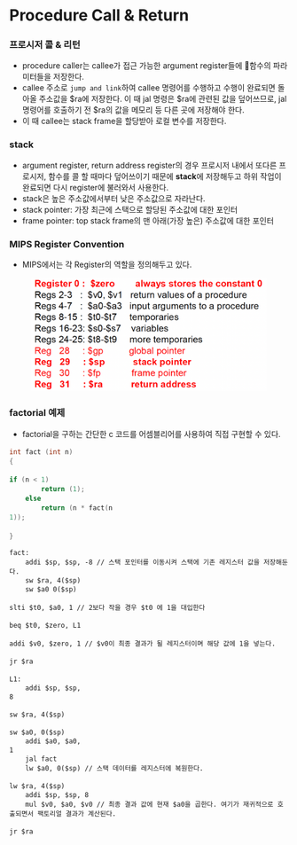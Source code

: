 # Procedure Call & Return

### 프로시저 콜 & 리턴

* procedure caller는 callee가 접근 가능한 argument register들에 함수의 파라미터들을 저장한다.
* callee 주소로 `jump and link`하여 callee 명령어를 수행하고 수행이 완료되면 돌아올 주소값을 $ra에 저장한다. 이 때 jal 명령은 $ra에 관련된 값을 덮어쓰므로, jal 명령어를 호출하기 전 $ra의 값을 메모리 등 다른 곳에 저장해야 한다.
* 이 때 callee는 stack frame을 할당받아 로컬 변수를 저장한다.

### stack

* argument register, return address register의 경우 프로시저 내에서 또다른 프로시저, 함수를 콜 할 때마다 덮어쓰이기 때문에 **stack**에 저장해두고 하위 작업이 완료되면 다시 register에 불러와서 사용한다.
* stack은 높은 주소값에서부터 낮은 주소값으로 자라난다.
* stack pointer: 가장 최근에 스택으로 할당된 주소값에 대한 포인터
* frame pointer: top stack frame의 맨 아래(가장 높은) 주소값에 대한 포인터

### MIPS Register Convention

* MIPS에서는 각 Register의 역할을 정의해두고 있다.

<figure><img src="../../.gitbook/assets/image (2).png" alt=""><figcaption></figcaption></figure>

### factorial 예제

* factorial을 구하는 간단한 c 코드를 어셈블리어를 사용하여 직접 구현할 수 있다.

```c
int fact (int n) 
{
    
if (n < 1) 
        return (1);
    else
        return (n * fact(n
1));

}
```

```
fact:
    addi $sp, $sp, -8 // 스택 포인터를 이동시켜 스택에 기존 레지스터 값을 저장해둔다.
    sw $ra, 4($sp)
    sw $a0 0($sp)
    
slti $t0, $a0, 1 // 2보다 작을 경우 $t0 에 1을 대입한다
    
beq $t0, $zero, L1
    
addi $v0, $zero, 1 // $v0이 최종 결과가 될 레지스터이며 해당 값에 1을 넣는다.
    
jr $ra

L1:
    addi $sp, $sp,
8
    
sw $ra, 4($sp)
    
sw $a0, 0($sp)
    addi $a0, $a0,
1
    jal fact
    lw $a0, 0($sp) // 스택 데이터를 레지스터에 복원한다.
    
lw $ra, 4($sp)
    addi $sp, $sp, 8
    mul $v0, $a0, $v0 // 최종 결과 값에 현재 $a0을 곱한다. 여기가 재귀적으로 호출되면서 팩토리얼 결과가 계산된다.
    
jr $ra
```
